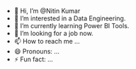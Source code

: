- 👋 Hi, I’m @Nitin Kumar
- 👀 I’m interested in a Data Engineering.
- 🌱 I’m currently learning Power BI Tools.
- 💞️ I’m looking for a job now.
- 📫 How to reach me ...
- 😄 Pronouns: ...
- ⚡ Fun fact: ...

<!---
Nitink879576/Nitink879576 is a ✨ special ✨ repository because its `README.md` (this file) appears on your GitHub profile.
You can click the Preview link to take a look at your changes.
--->
